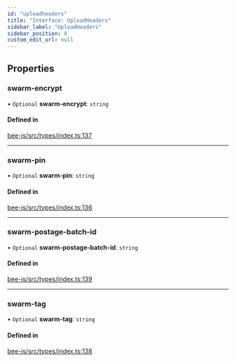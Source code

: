 ```yaml
---
id: "uploadheaders"
title: "Interface: UploadHeaders"
sidebar_label: "UploadHeaders"
sidebar_position: 0
custom_edit_url: null
---
```


## Properties

### swarm-encrypt

• `Optional` **swarm-encrypt**: `string`

#### Defined in

[bee-js/src/types/index.ts:137](https://github.com/ethersphere/bee-js/blob/0e69ca1/src/types/index.ts#L137)

___

### swarm-pin

• `Optional` **swarm-pin**: `string`

#### Defined in

[bee-js/src/types/index.ts:136](https://github.com/ethersphere/bee-js/blob/0e69ca1/src/types/index.ts#L136)

___

### swarm-postage-batch-id

• `Optional` **swarm-postage-batch-id**: `string`

#### Defined in

[bee-js/src/types/index.ts:139](https://github.com/ethersphere/bee-js/blob/0e69ca1/src/types/index.ts#L139)

___

### swarm-tag

• `Optional` **swarm-tag**: `string`

#### Defined in

[bee-js/src/types/index.ts:138](https://github.com/ethersphere/bee-js/blob/0e69ca1/src/types/index.ts#L138)
